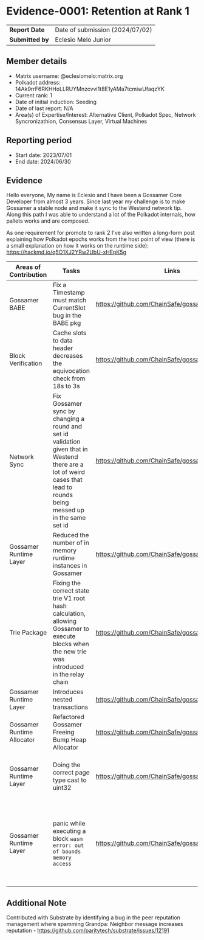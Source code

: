 # Evidence-0001: Retention at Rank 1

|                  |                                 |
| ---------------- | ------------------------------- |
| **Report Date**  | Date of submission (2024/07/02) |
| **Submitted by** | Eclesio Melo Junior             |

## Member details

- Matrix username: @eclesiomelo:matrix.org
- Polkadot address: 14Ak9rrF6RKHHoLLRUYMnzcvvi1t8E1yAMa7tcmiwUfaqzYK
- Current rank: 1
- Date of initial induction: Seeding
- Date of last report: N/A
- Area(s) of Expertise/Interest: Alternative Client, Polkadot Spec, Network Syncronizathion, Consensus Layer, Virtual Machines

## Reporting period

- Start date: 2023/07/01
- End date: 2024/06/30

## Evidence

Hello everyone, My name is Eclesio and I have been a Gossamer Core Developer from almost 3 years. Since last year my challenge is to make Gossamer a stable node and make it sync to the Westend network tip. Along this path I was able to understand a lot of the Polkadot internals, how pallets works and are composed.

As one requirement for promote to rank 2 I've also written a long-form post explaining how Polkadot epochs works from the host point of view (there is a small explanation on how it works on the runtime side): https://hackmd.io/q5O1XJ2YRw2UbU-xHEpK5g

| Areas of Contribution      | Tasks                                                                                                                                                                   | Links                                             | Notes                                                                                                                     |
| -------------------------- | ----------------------------------------------------------------------------------------------------------------------------------------------------------------------- | ------------------------------------------------- | ------------------------------------------------------------------------------------------------------------------------- |
| Gossamer BABE              | Fix a Timestamp must match CurrentSlot bug in the BABE pkg                                                                                                              | https://github.com/ChainSafe/gossamer/pull/3133   |                                                                                                                           |
| Block Verification         | Cache slots to data header decreases the equivocation check from 18s to 3s                                                                                              | https://github.com/ChainSafe/gossamer/pull/3364   |                                                                                                                           |
| Network Sync               | Fix Gossamer sync by changing a round and set id validation given that in Westend there are a lot of weird cases that lead to rounds being messed up in the same set id | https://github.com/ChainSafe/gossamer/pull/3167   |                                                                                                                           |
| Gossamer Runtime Layer     | Reduced the number of in memory runtime instances in Gossamer                                                                                                           | https://github.com/ChainSafe/gossamer/pull/3151   |                                                                                                                           |
| Trie Package               | Fixing the correct state trie V1 root hash calculation, allowing Gossamer to execute blocks when the new trie was introduced in the relay chain                         | https://github.com/ChainSafe/gossamer/pull/3739   |                                                                                                                           |
| Gossamer Runtime Layer     | Introduces nested transactions                                                                                                                                          | https://github.com/ChainSafe/gossamer/pull/3670   |                                                                                                                           |
| Gossamer Runtime Allocator | Refactored Gossamer Freeing Bump Heap Allocator                                                                                                                         | https://github.com/ChainSafe/gossamer/pull/3570   |                                                                                                                           |
| Gossamer Runtime Layer     | Doing the correct page type cast to uint32                                                                                                                              | https://github.com/ChainSafe/gossamer/pull/3588   | This task required a some investigations on Wazero Go library                                                             |
| Gossamer Runtime Layer     | panic while executing a block `wasm error: out of bounds memory access`                                                                                                 | https://github.com/ChainSafe/gossamer/issues/3774 | With this task we were able to introduce Compiled Runtime Cache that enables Gossamer to bootstrap a runtime quickly when |

## Additional Note

Contributed with Substrate by identifying a bug in the peer reputation management where spamming Grandpa: Neighbor message increases reputation - https://github.com/paritytech/substrate/issues/12191

